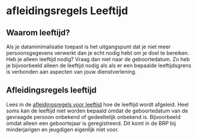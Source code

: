 # afleidingsregels Leeftijd  


## Waarom leeftijd?  
Als je dataminimalisatie toepast is het uitgangspunt dat je niet meer persoonsgegevens verwerkt dan je echt nodig hebt om je doel te bereiken. Heb je alleen leeftijd nodig? Vraag dan niet naar de geboortedatum. 
Zo heb je bijvoorbeeld alleen de leeftijd nodig als als er een bepaalde leeftijdsgrens is verbonden aan aspecten van jouw dienstverlening. 

## Afleidingsregels leeftijd  
Lees in de [afleidingsregels voor leeftijd](https://github.com/BRP-API/personen-informatie-service/blob/main/features/persoon/leeftijd/overzicht.feature) hoe de leeftijd wordt afgeleid. Heel soms kan de leeftijd niet worden bepaald omdat de geboortedatum van de gevraagde persoon onbekend of gedeeltelijk onbekend is. Bijvoorbeeld omdat alleen een geboortejaar is geregistreerd. Dit komt in de BRP bij minderjarigen en jeugdigen eigenlijk niet voor. 
